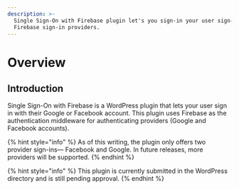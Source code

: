 ```yaml
---
description: >-
  Single Sign-On with Firebase plugin let's you sign-in your user sign-in with
  Firebase sign-in providers.
---
```


# Overview

## Introduction

Single Sign-On with Firebase is a WordPress plugin that lets your user sign in with their Google or Facebook account.  This plugin uses Firebase as the authentication middleware for authenticating providers (Google and Facebook accounts).

{% hint style="info" %}
As of this writing, the plugin only offers two provider sign-ins— Facebook and Google. In future releases, more providers will be supported.
{% endhint %}

{% hint style="info" %}
This plugin is currently submitted in the WordPress directory and is still pending approval.
{% endhint %}
